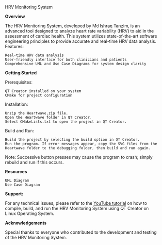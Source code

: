 HRV Monitoring System

**Overview**

The HRV Monitoring System, developed by Md Ishraq Tanzim, is an advanced tool designed to analyze heart rate variability (HRV) to aid in the assessment of cardiac health. This system utilizes state-of-the-art software engineering principles to provide accurate and real-time HRV data analysis.
Features:

    Real-time HRV data analysis
    User-friendly interface for both clinicians and patients
    Comprehensive UML and Use Case Diagrams for system design clarity

**Getting Started**

Prerequisites:

    QT Creator installed on your system
    CMake for project configuration

Installation:

    Unzip the Heartwave.zip file.
    Open the Heartwave folder in QT Creator.
    Select CMakeLists.txt to open the project in QT Creator.

Build and Run:

    Build the project by selecting the build option in QT Creator.
    Run the program. If error messages appear, copy the SVG files from the Heartwave folder to the debugging folder, then build and run again.

Note: Successive button presses may cause the program to crash; simply rebuild and run if this occurs.

**Resources**

    UML Diagram
    Use Case Diagram

**Support:**

For any technical issues, please refer to the [YouTube tutorial]([url](https://youtu.be/XLX6hEDgdv4)) on how to compile, build, and run the HRV Monitoring System using QT Creator on Linux Operating System.

**Acknowledgements**

Special thanks to everyone who contributed to the development and testing of the HRV Monitoring System.
